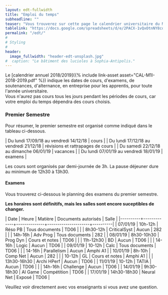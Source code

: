 ```yaml
---
layout: edt-fullwidth
title: "Emploi du temps"
subheadline: ""
teaser: "Vous trouverez sur cette page le calendrier universitaire du Master Informatique."
tablelink: "https://docs.google.com/spreadsheets/d/e/2PACX-1vQxOtnNY8cdK0htDMVUylLvIBwHDYy6D90DB5mkZe0IvKLC6svVZHGHkrsd16_dP1Cu6O8WQisWJz7h/pubhtml?gid=1523095882&amp;single=true&amp;widget=true&amp;headers=false"
permalink: "/edt/"
#
# Styling
#
header:
  image_fullwidth: "header-edt-unsplash.jpg"
#  caption: "Le bâtiment des lucioles à Sophia-Antipolis."
---
```


Le [calendrier annuel 2018/2019]({% include link-asset asset="CAL-M1I-2018-2019.pdf" %}) indique les dates de cours, d'examens, de soutenances, d'alternance, en entreprise pour les apprentis, pour toute l'année universitaire.  
Vous n'aurez pas cours tous les jours pendant les périodes de cours, car votre emploi du temps dépendra des cours choisis.

### Premier Semestre ###

Pour résumer, le premier semestre est organisé comme indiqué dans le tableau ci-dessous.

| Du lundi 17/09/18 au vendredi 14/12/18  | cours                             |
| Du lundi 17/12/18 au vendredi 21/12/18  | révisions et rattrapages de cours |
| Du samedi 22/12/18 au dimanche 06/01/19 | vacances                          |
| Du lundi 07/01/19 au vendredi 18/01/19  | examens                           |

Les cours sont organisés par demi-journée de 3h. 
La pause déjeuner dure au minimum de 12h30 à 13h30.

#### Examens ####

Vous trouverez ci-dessous le planning des examens du premier semestre.

**Les horaires sont définitifs, mais les salles sont encore suceptibles de changer.**

| Date     | Heure       | Matière      | Documents autorisés | Salle    |
|----------+-------------+--------------+---------------------+----------|
| 07/01/19 | 10h-12h     | Réso PB      | Tous documents      | TD06     |
|          | 8h30-12h    | CriticalSyst | Aucun               | 282      |
|          | 14h-16h     | Adv Prog     | Tous documents      | 282      |
| 08/01/19 | 8h30-10h30  | Prog Dyn     | Cours et notes      | TD06     |
|          | 11h-12h30   | BD           | Aucun               | TD06     |
|          | 14-16h      | Logic        | Aucun               | TD06     |
| 09/01/19 | 10-12h      | Calc         | Tous documents      | TD06     |
|          | 14-16h      | Parallelism  | Aucun               | Amphi A1 |
| 10/01/19 | 8h-10h      | Comp Net     | Aucun               | 282      |
|          | 10-12h      | GL           | Cours et notes      | Amphi A1 |
|          | 13h30-16h30 | Archi HPerf  | Aucun               | TD06     |
| 11/01/19 | 10-12h      | TATIA        | Aucun               | TD06     |
|          | 14h-16h     | Challenge    | Aucun               | TD06     |
| 14/01/19 | 9h30-18h30  | AI Game      | Compétition         | TD06     |
| 17/01/19 | 14h30-18h30 | Neural Net   | Exposé              | TD06     |

Veuillez voir directement avec vos enseignants si vous avez une question.
